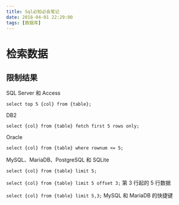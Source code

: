 ```yaml
---
title: Sql必知必会笔记
date: 2018-04-01 22:29:00
tags: [数据库]
---
```


# 检索数据

## 限制结果

SQL Server 和 Access

`select top 5 {col} from {table};`

DB2

`select {col} from {table} fetch first 5 rows only;`

Oracle

`select {col} from {table} where rownum <= 5;`

MySQL、MariaDB、PostgreSQL 和 SQLite

`select {col} from {table} limit 5;`

`select {col} from {table} limit 5 offset 3;` 第 3 行起的 5 行数据

`select {col} from {table} limit 5,3;` MySQL 和 MariaDB 的快捷键